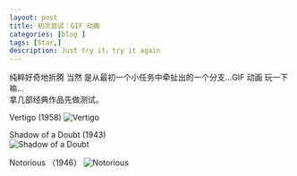 ```yaml
---
layout: post
title: 初次尝试：GIF 动画
categories: [blog ]
tags: [Star,]
description: Just try it，try it again
---
```

纯粹好奇地折腾 当然 是从最初一个小任务中牵扯出的一个分支...GIF 动画 玩一下嘛...  
拿几部经典作品先做测试。

Vertigo (1958)
![Vertigo](http://dreamofbook.qiniudn.com/Vertigo.gif)

Shadow of a Doubt (1943)  
![Shadow of a Doubt](http://dreamofbook.qiniudn.com/ShadowofaDoubt.gif)

Notorious （1946）
![Notorious](http://dreamofbook.qiniudn.com/Notorious.gif)  



